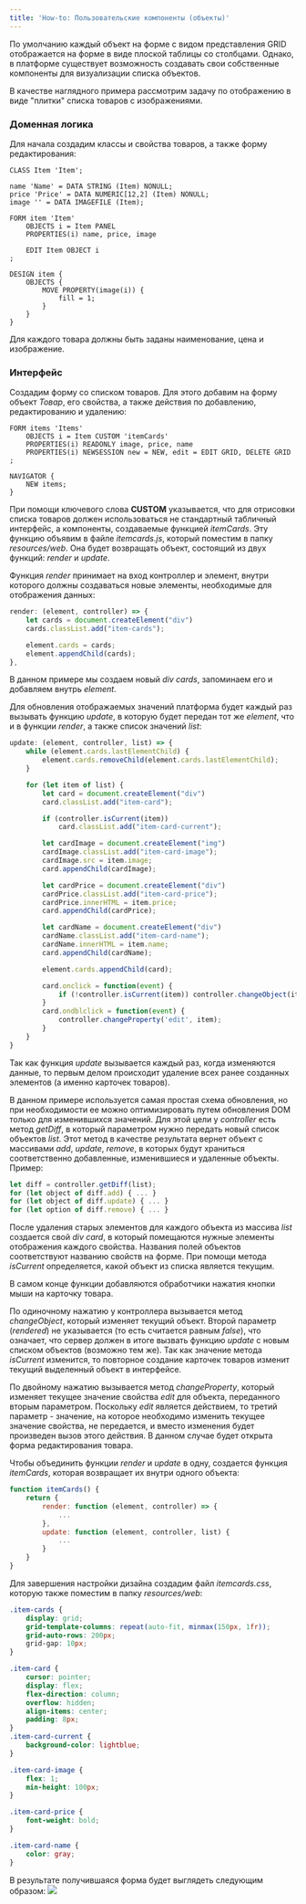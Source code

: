 ```yaml
---
title: 'How-to: Пользовательские компоненты (объекты)'
---
```


По умолчанию каждый объект на форме с видом представления GRID отображается на форме в виде плоской таблицы со столбцами.
Однако, в платформе существует возможность создавать свои собственные компоненты для визуализации списка объектов.

В качестве наглядного примера рассмотрим задачу по отображению в виде "плитки" списка товаров с изображениями.

### Доменная логика

Для начала создадим классы и свойства товаров, а также форму редактирования:

```lsf
CLASS Item 'Item';

name 'Name' = DATA STRING (Item) NONULL;
price 'Price' = DATA NUMERIC[12,2] (Item) NONULL;
image '' = DATA IMAGEFILE (Item);

FORM item 'Item'
    OBJECTS i = Item PANEL
    PROPERTIES(i) name, price, image
    
    EDIT Item OBJECT i
;

DESIGN item {
    OBJECTS {
        MOVE PROPERTY(image(i)) {
            fill = 1;
        }
    }
}
```
Для каждого товара должны быть заданы наименование, цена и изображение.

### Интерфейс

Создадим форму со списком товаров. Для этого добавим на форму объект _Товар_, его свойства, а также действия по добавлению, редактированию и удалению:
```lsf
FORM items 'Items'
    OBJECTS i = Item CUSTOM 'itemCards'
    PROPERTIES(i) READONLY image, price, name
    PROPERTIES(i) NEWSESSION new = NEW, edit = EDIT GRID, DELETE GRID
;

NAVIGATOR {
    NEW items;
}
```
При помощи ключевого слова **CUSTOM** указывается, что для отрисовки списка товаров должен использоваться не стандартный табличный интерфейс, 
а компоненты, создаваемые функцией _itemCards_. Эту функцию объявим в файле _itemcards.js_, который поместим в папку _resources/web_.
Она будет возвращать объект, состоящий из двух функций: _render_ и _update_.

Функция _render_ принимает на вход контроллер и элемент, внутри которого должны создаваться новые элементы, необходимые для отображения данных:
```js
render: (element, controller) => {
    let cards = document.createElement("div")
    cards.classList.add("item-cards");

    element.cards = cards;
    element.appendChild(cards);
},
```
В данном примере мы создаем новый _div_ _cards_, запоминаем его и добавляем внутрь _element_.

Для обновления отображаемых значений платформа будет каждый раз вызывать функцию _update_, в которую будет передан тот же _element_,
что и в функции _render_, а также список значений _list_:
```js
update: (element, controller, list) => {
    while (element.cards.lastElementChild) {
        element.cards.removeChild(element.cards.lastElementChild);
    }

    for (let item of list) {
        let card = document.createElement("div")
        card.classList.add("item-card");

        if (controller.isCurrent(item))
            card.classList.add("item-card-current");

        let cardImage = document.createElement("img")
        cardImage.classList.add("item-card-image");
        cardImage.src = item.image;
        card.appendChild(cardImage);

        let cardPrice = document.createElement("div")
        cardPrice.classList.add("item-card-price");
        cardPrice.innerHTML = item.price;
        card.appendChild(cardPrice);

        let cardName = document.createElement("div")
        cardName.classList.add("item-card-name");
        cardName.innerHTML = item.name;
        card.appendChild(cardName);

        element.cards.appendChild(card);

        card.onclick = function(event) {
            if (!controller.isCurrent(item)) controller.changeObject(item);
        }
        card.ondblclick = function(event) {
            controller.changeProperty('edit', item);
        }
    }
}
```
Так как функция _update_ вызывается каждый раз, когда изменяются данные, то первым делом происходит удаление всех ранее созданных элементов (а именно карточек товаров).

В данном примере используется самая простая схема обновления, но при необходимости ее можно оптимизировать путем обновления DOM только для изменившихся значений.
Для этой цели у _controller_ есть метод _getDiff_, в который параметром нужно передать новый список объектов _list_. 
Этот метод в качестве результата вернет объект с массивами _add_, _update_, _remove_, в которых будут храниться соответственно добавленные, изменившиеся и удаленные объекты.
Пример:
```js
let diff = controller.getDiff(list);
for (let object of diff.add) { ... }
for (let object of diff.update) { ... }
for (let option of diff.remove) { ... }
```

После удаления старых элементов для каждого объекта из массива _list_ создается свой _div_ _card_, в который помещаются нужные элементы отображения каждого свойства.
Названия полей объектов соответствуют названию свойств на форме. При помощи метода _isCurrent_ определяется, какой объект из списка является текущим.

В самом конце функции добавляются обработчики нажатия кнопки мыши на карточку товара. 

По одиночному нажатию у контроллера вызывается метод _changeObject_, 
который изменяет текущий объект. Второй параметр (_rendered_) не указывается (то есть считается равным _false_), что означает, что сервер должен в итоге вызвать функцию _update_ с новым списком объектов (возможно тем же). 
Так как значение метода _isCurrent_ изменится, то повторное создание карточек товаров изменит текущий выделенный объект в интерфейсе.

По двойному нажатию вызывается метод _changeProperty_, который изменяет текущее значение свойства _edit_ для объекта, переданного вторым параметром.
Поскольку _edit_ является действием, то третий параметр - значение, на которое необходимо изменить текущее значение свойства, не передается, и вместо изменения будет произведен вызов этого действия. 
В данном случае будет открыта форма редактирования товара.

Чтобы объединить функции _render_ и _update_ в одну, создается функция _itemCards_, которая возвращает их внутри одного объекта:
```js
function itemCards() {
    return {
        render: function (element, controller) => {
            ...
        },
        update: function (element, controller, list) {
            ...
        }
    }
}
```

Для завершения настройки дизайна создадим файл _itemcards.css_, которую также поместим в папку _resources/web_:
```css
.item-cards {
    display: grid;
    grid-template-columns: repeat(auto-fit, minmax(150px, 1fr));
    grid-auto-rows: 200px;
    grid-gap: 10px;
}

.item-card {
    cursor: pointer;
    display: flex;
    flex-direction: column;
    overflow: hidden;
    align-items: center;
    padding: 8px;
}
.item-card-current {
    background-color: lightblue;
}

.item-card-image {
    flex: 1;
    min-height: 100px;
}

.item-card-price {
    font-weight: bold;
}

.item-card-name {
    color: gray;
}
```

В результате получившаяся форма будет выглядеть следующим образом:
![](images/How-to_Custom_components_objects.png)